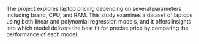 The project explores laptop pricing depending on several parameters including brand, CPU, and RAM. This study examines a dataset of laptops using both linear and polynomial 
regression models, and it offers insights into which model delivers the best fit for precise price by comparing the performance of each model.
